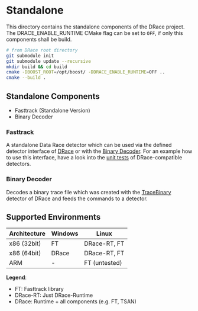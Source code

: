 # Standalone

This directory contains the standalone components of the DRace project.
The DRACE_ENABLE_RUNTIME CMake flag can be set to `OFF`, if only this components shall be build. 

```bash
# from DRace root directory
git submodule init
git submodule update --recursive
mkdir build && cd build
cmake -DBOOST_ROOT=/opt/boost/ -DDRACE_ENABLE_RUNTIME=OFF ..
cmake --build .
```

## Standalone Components

- Fasttrack (Standalone Version)
- Binary Decoder

### Fasttrack

A standalone Data Race detector which can be used via the defined detector interface of [DRace](../common/detector/Detector.h) or with the [Binary Decoder](./binarydecoder/BinaryDecoder.cpp).
For an example how to use this interface, have a look into the [unit tests](../test/src/DetectorTest.cpp) of DRace-compatible detectors.

### Binary Decoder

Decodes a binary trace file which was created with the [TraceBinary](../drace-client/detectors/traceBinary/TraceBinary.cpp) detector of DRace and feeds the commands to a detector.

## Supported Environments

|Architecture|Windows        |Linux          |
|------------|---------------|---------------|
|x86 (32bit) | FT            | DRace-RT, FT  |
|x86 (64bit) | DRace         | DRace-RT, FT  |
|ARM         | -             | FT (untested) |

**Legend**:

- FT: Fasttrack library
- DRace-RT: Just DRace-Runtime
- DRace: Runtime + all components (e.g. FT, TSAN)
